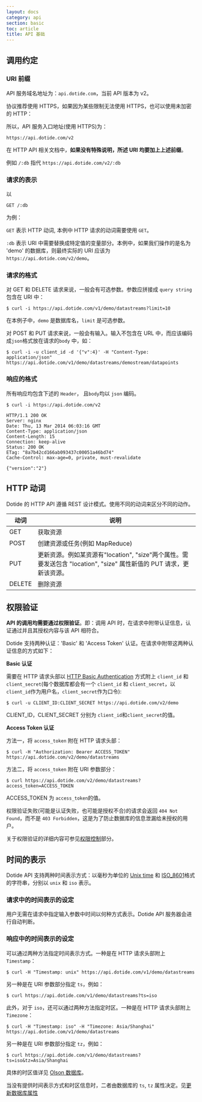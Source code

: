 ```yaml
---
layout: docs
category: api
section: basic
toc: article
title: API 基础
---
```


## 调用约定

### URI 前缀

API 服务域名地址为：`api.dotide.com`，当前 API 版本为 v2。

协议推荐使用 HTTPS，如果因为某些限制无法使用 HTTPS，也可以使用未加密的 HTTP：

所以，API 服务入口地址(使用 HTTPS)为：

```
https://api.dotide.com/v2
```

在 HTTP API 相关文档中，**如果没有特殊说明，所述 URI 均要加上上述前缀**。

例如 `/:db` 指代 `https://api.dotide.com/v2/:db`

### 请求的表示

以

```
GET /:db
```

为例：

`GET` 表示 HTTP 动词, 本例中 HTTP 请求的动词需要使用 `GET`。

`:db` 表示 URI 中需要替换成特定值的变量部分。本例中，如果我们操作的是名为 'demo' 的数据库，则最终实际的 URI 应该为 `https://api.dotide.com/v2/demo`。

### 请求的格式

对 GET 和 DELETE 请求来说，一般会有可选参数。参数应拼接成 `query string` 包含在 URI 中：

```
$ curl -i https://api.dotide.com/v1/demo/datastreams?limit=10
```

在本例子中，`demo` 是数据库名，`limit` 是可选参数。

对 POST 和 PUT 请求来说，一般会有输入。输入不包含在 URL 中，而应该编码成`json`格式放在请求的`body` 中，如：

```
$ curl -i -u client_id -d '{"v":4}' -H "Content-Type: application/json"  https://api.dotide.com/v1/demo/datastreams/demostream/datapoints
```

### 响应的格式

所有响应均包含下述的 `Header`， 且`body`均以 `json` 编码。

```
$ curl -i https://api.dotide.com/v2

HTTP/1.1 200 OK
Server: nginx
Date: Thu, 13 Mar 2014 06:03:16 GMT
Content-Type: application/json
Content-Length: 15
Connection: keep-alive
Status: 200 OK
ETag: "8a7b42cd166ab093437c00051a46bd74"
Cache-Control: max-age=0, private, must-revalidate

{"version":"2"}
```

## HTTP 动词

Dotide 的 HTTP API 遵循 REST 设计模式。使用不同的动词来区分不同的动作。

| 动词        |  说明 |
| ---------- |  ---------- |
| GET        |  获取资源 |
| POST       |  创建资源或任务(例如 MapReduce) |
| PUT        |  更新资源。例如某资源有"location", "size"两个属性。需要发送包含 "location", "size" 属性新值的 PUT 请求，更新该资源。 |
| DELETE     |  删除资源 |


## 权限验证

**API 的调用均需要通过权限验证**。即：调用 API 时，在请求中附带认证信息，认证通过并且其授权内容与该 API 相符合。

Dotide 支持两种认证：'Basic' 和 'Access Token' 认证。在请求中附带这两种认证信息的方式如下：

**Basic 认证**

需要在 HTTP 请求头部以 [HTTP Basic Authentication][http-basic-auth] 方式附上 `client_id` 和 `client_secret`(每个数据库都会有一个 `client_id` 和 `client_secret`，以`client_id`作为用户名，`client_secret`作为口令):

```
$ curl -u CLIENT_ID:CLIENT_SECRET https://api.dotide.com/v2/demo
```

CLIENT\_ID，CLIENT\_SECRET 分别为 `client_id`和`client_secret`的值。

**Access Token 认证**

方法一，将 `access_token` 附在 HTTP 请求头部：

```
$ curl -H "Authorization: Bearer ACCESS_TOKEN" https://api.dotide.com/v2/demo/datastreams
```

方法二，将 `access_token` 附在 URI 参数部分：

```
$ curl https://api.dotide.com/v2/demo/datastreams?access_token=ACCESS_TOKEN
```

ACCESS\_TOKEN 为 `access_token`的值。

权限验证失败(可能是认证失败，也可能是授权不合)的请求会返回 `404 Not Found`，而不是 `403 Forbidden`，这是为了防止数据库的信息泄漏给未授权的用户。

关于权限验证的详细内容可参见[权限控制][auth-doc]部分。


## 时间的表示

Dotide API 支持两种时间表示方式：以毫秒为单位的 [Unix time][unix_time] 和 [ISO_8601][iso8601]格式的字符串，分别以 `unix` 和 `iso` 表示。

### 请求中的时间表示的设定

用户无需在请求中指定输入参数中时间以何种方式表示。Dotide API 服务器会进行自动判断。

### 响应中的时间表示的设定

可以通过两种方法指定时间表示方式。一种是在 HTTP 请求头部附上 `Timestamp`：

```
$ curl -H "Timestamp: unix" https://api.dotide.com/v1/demo/datastreams
```

另一种是在 URI 参数部分指定 `ts`，例如：

```
$ curl https://api.dotide.com/v1/demo/datastreams?ts=iso
```

此外，对于 `iso`，还可以通过两种方法指定时区。一种是在 HTTP 请求头部附上 `Timezone`：

```
$ curl -H "Timestamp: iso" -H "Timezone: Asia/Shanghai" https://api.dotide.com/v1/demo/datastreams
```

另一种是在 URI 参数部分指定 `tz`，例如：

```
$ curl https://api.dotide.com/v1/demo/datastreams?ts=iso&tz=Asia/Shanghai
```

具体的时区值详见 [Olson 数据库][olson]。

当没有提供时间表示方式和时区信息时，二者由数据库的 `ts`, `tz` 属性决定。见[更新数据库属性][database-op]

[auth-doc]:/v2/auth/overview.html
[http-basic-auth]:http://tools.ietf.org/html/rfc1945#section-11.1
[olson]: https://en.wikipedia.org/wiki/List_of_tz_database_time_zones
[unix_time]: http://en.wikipedia.org/wiki/Unix_time
[iso8601]: http://en.wikipedia.org/wiki/ISO_8601
[database-op]: /v2/api/http/database.html#3-更新数据库属性

